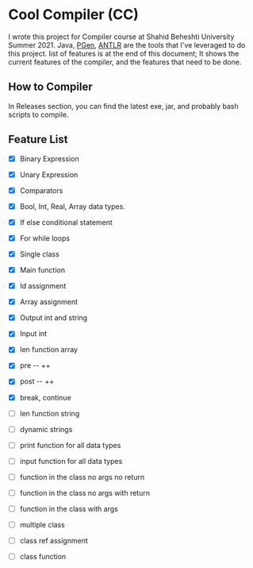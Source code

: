 # Cool Compiler (CC)
I wrote this project for Compiler course at Shahid Beheshti University Summer 2021.
Java, [PGen](https://github.com/Borjianamin98/PGen), [ANTLR](https://github.com/antlr/antlr4) are the tools that
I've leveraged to do this project. list of features is at the end of this document;
It shows the current features of the compiler, and the features that need to be done.

## How to Compiler
In Releases section, you can find the latest exe, jar, and probably bash scripts to compile.

## Feature List
- [x] Binary Expression
- [x] Unary Expression
- [x] Comparators
- [x] Bool, Int, Real, Array data types.
- [x] If else conditional statement
- [x] For while loops
- [x] Single class
- [x] Main function
- [x] Id assignment
- [x] Array assignment
- [x] Output int and string
- [x] Input int
- [x] len function array
- [x] pre -- ++
- [x] post -- ++
- [x] break, continue
- [ ] len function string
- [ ] dynamic strings
- [ ] print function for all data types
- [ ] input function for all data types
- [ ] function in the class no args no return
- [ ] function in the class no args with return
- [ ] function in the class with args
- [ ] multiple class
- [ ] class ref assignment
- [ ] class function


  